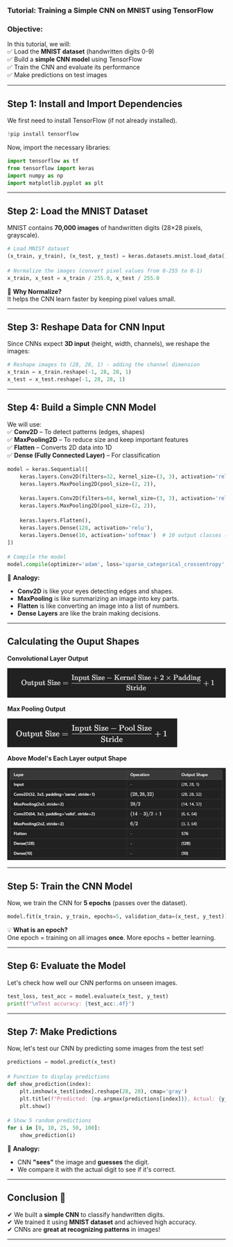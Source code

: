 ### **Tutorial: Training a Simple CNN on MNIST using TensorFlow**  

### **Objective:**  
In this tutorial, we will:  
✅ Load the **MNIST dataset** (handwritten digits 0-9)  
✅ Build a **simple CNN model** using TensorFlow  
✅ Train the CNN and evaluate its performance  
✅ Make predictions on test images  

---

## **Step 1: Install and Import Dependencies**  
We first need to install TensorFlow (if not already installed).  

```python
!pip install tensorflow
```

Now, import the necessary libraries:  

```python
import tensorflow as tf
from tensorflow import keras
import numpy as np
import matplotlib.pyplot as plt
```

---

## **Step 2: Load the MNIST Dataset**  
MNIST contains **70,000 images** of handwritten digits (28×28 pixels, grayscale).  

```python
# Load MNIST dataset
(x_train, y_train), (x_test, y_test) = keras.datasets.mnist.load_data()

# Normalize the images (convert pixel values from 0-255 to 0-1)
x_train, x_test = x_train / 255.0, x_test / 255.0
```

🎨 **Why Normalize?**  
It helps the CNN learn faster by keeping pixel values small.  

---

## **Step 3: Reshape Data for CNN Input**  
Since CNNs expect **3D input** (height, width, channels), we reshape the images:  

```python
# Reshape images to (28, 28, 1) - adding the channel dimension
x_train = x_train.reshape(-1, 28, 28, 1)
x_test = x_test.reshape(-1, 28, 28, 1)
```

---

## **Step 4: Build a Simple CNN Model**  
We will use:  
✅ **Conv2D** – To detect patterns (edges, shapes)  
✅ **MaxPooling2D** – To reduce size and keep important features  
✅ **Flatten** – Converts 2D data into 1D  
✅ **Dense (Fully Connected Layer)** – For classification  

```python
model = keras.Sequential([
    keras.layers.Conv2D(filters=32, kernel_size=(3, 3), activation='relu', input_shape=(28, 28, 1)),
    keras.layers.MaxPooling2D(pool_size=(2, 2)),
    
    keras.layers.Conv2D(filters=64, kernel_size=(3, 3), activation='relu'),
    keras.layers.MaxPooling2D(pool_size=(2, 2)),
    
    keras.layers.Flatten(),
    keras.layers.Dense(128, activation='relu'),
    keras.layers.Dense(10, activation='softmax')  # 10 output classes (digits 0-9)
])

# Compile the model
model.compile(optimizer='adam', loss='sparse_categorical_crossentropy', metrics=['accuracy'])
```

🎨 **Analogy:**  
- **Conv2D** is like your eyes detecting edges and shapes.  
- **MaxPooling** is like summarizing an image into key parts.  
- **Flatten** is like converting an image into a list of numbers.  
- **Dense Layers** are like the brain making decisions.  

---
## **Calculating the Ouput Shapes**

**Convolutional Layer Output**

![alt text](image.png)

**Max Pooling Output**

![alt text](image-1.png)

**Above Model's Each Layer output Shape**

![alt text](image-2.png)

---

## **Step 5: Train the CNN Model**  
Now, we train the CNN for **5 epochs** (passes over the dataset).  

```python
model.fit(x_train, y_train, epochs=5, validation_data=(x_test, y_test))
```

💡 **What is an epoch?**  
One epoch = training on all images **once**. More epochs = better learning.  

---

## **Step 6: Evaluate the Model**  
Let's check how well our CNN performs on unseen images.  

```python
test_loss, test_acc = model.evaluate(x_test, y_test)
print(f"\nTest accuracy: {test_acc:.4f}")
```

---

## **Step 7: Make Predictions**  
Now, let's test our CNN by predicting some images from the test set!  

```python
predictions = model.predict(x_test)

# Function to display predictions
def show_prediction(index):
    plt.imshow(x_test[index].reshape(28, 28), cmap='gray')
    plt.title(f"Predicted: {np.argmax(predictions[index])}, Actual: {y_test[index]}")
    plt.show()

# Show 5 random predictions
for i in [0, 10, 25, 50, 100]:  
    show_prediction(i)
```

🎨 **Analogy:**  
- CNN **"sees"** the image and **guesses** the digit.  
- We compare it with the actual digit to see if it's correct.  

---

## **Conclusion 🎯**  
✔ We built a **simple CNN** to classify handwritten digits.  
✔ We trained it using **MNIST dataset** and achieved high accuracy.  
✔ CNNs are **great at recognizing patterns** in images!  

---